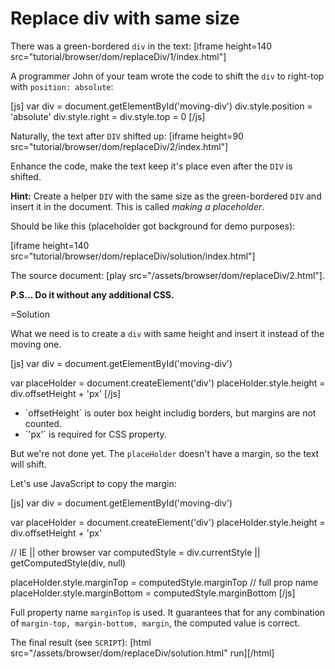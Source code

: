 
# Replace div with same size 

There was a green-bordered `div` in the text:
[iframe height=140 src="tutorial/browser/dom/replaceDiv/1/index.html"]

A programmer John of your team wrote the code to shift the `div` to right-top with `position: absolute`:

[js]
var div = document.getElementById('moving-div')
div.style.position = 'absolute'
div.style.right = div.style.top = 0
[/js]
 
Naturally, the text after `DIV` shifted up:
[iframe height=90 src="tutorial/browser/dom/replaceDiv/2/index.html"]

Enhance the code, make the text keep it's place even after the `DIV` is shifted. 

<b>Hint:</b> Create a helper `DIV` with the same size as the green-bordered `DIV` and insert it in the document. This is called <i>making a placeholder</i>.

Should be like this (placeholder got background for demo purposes):

[iframe height=140 src="tutorial/browser/dom/replaceDiv/solution/index.html"]

The source document: [play src="/assets/browser/dom/replaceDiv/2.html"].

<b>P.S... Do it without any additional CSS.</b>




=Solution

What we need is to create a `div` with same height and insert it instead of the moving one.

[js]
var div = document.getElementById('moving-div')

var placeHolder = document.createElement('div')
placeHolder.style.height = div.offsetHeight + 'px'
[/js]

<ul>
<li>`offsetHeight` is outer box height includig borders, but margins are not counted.</li>
<li>`'px'` is required for CSS property.</li>
</ul>

But we're not done yet. The `placeHolder` doesn't have a margin, so the text will shift.

Let's use JavaScript to copy the margin:

[js]
var div = document.getElementById('moving-div')

var placeHolder = document.createElement('div')
placeHolder.style.height = div.offsetHeight + 'px'

// IE || other browser
var computedStyle = div.currentStyle ||  getComputedStyle(div, null)

placeHolder.style.marginTop = computedStyle.marginTop // full prop name
placeHolder.style.marginBottom = computedStyle.marginBottom
[/js]

Full property name `marginTop` is used. It guarantees that for any  combination of `margin-top, margin-bottom, margin`, the computed value is correct.

The final result (see `SCRIPT`):
[html src="/assets/browser/dom/replaceDiv/solution.html" run][/html]

